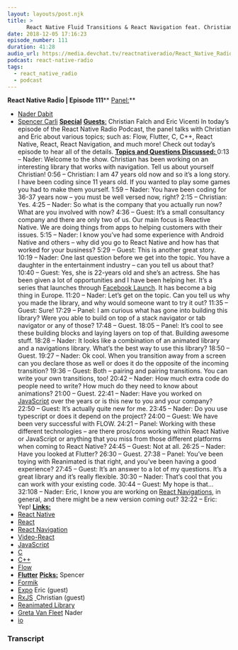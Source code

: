 ```yaml
---
layout: layouts/post.njk
title: >
      React Native Fluid Transitions & React Navigation feat. Christian Falch & Eric Vicenti
date: 2018-12-05 17:16:23
episode_number: 111
duration: 41:28
audio_url: https://media.devchat.tv/reactnativeradio/React_Native_Radio_Episode_111.mp3
podcast: react-native-radio
tags: 
  - react_native_radio
  - podcast
---
```


 **React Native Radio | Episode 111**** <u>Panel:</u>**
- [Nader Dabit](https://twitter.com/dabit3?ref_src=twsrc%5Egoogle%7Ctwcamp%5Eserp%7Ctwgr%5Eauthor)
- [Spencer Carli](https://twitter.com/spencer_carli?lang=en)
**<u>Special</u>** <u> <strong>Guests</strong>:</u> Christian Falch and Eric Vicenti In today’s episode of the React Native Radio Podcast, the panel talks with Christian and Eric about various topics; such as: Flow, Flutter, C, C++, React Native, React, React Navigation, and much more! Check out today’s episode to hear all of the details. **<u>Topics and Questions Discussed: </u>** 0:13 – Nader: Welcome to the show. Christian has been working on an interesting library that works with navigation. Tell us about yourself Christian! 0:56 – Christian: I am 47 years old now and so it’s a long story. I have been coding since 11 years old. If you wanted to play some games you had to make them yourself. 1:59 – Nader: You have been coding for 36-37 years now – you must be well versed now, right? 2:15 – Christian: Yes. 4:25 – Nader: So what is the company that you actually run now? What are you involved with now? 4:36 – Guest: It’s a small consultancy company and there are only two of us. Our main focus is Reactive Native. We are doing things from apps to helping customers with their issues. 5:15 – Nader: I know you’ve had some experience with Android Native and others – why did you go to React Native and how has that worked for your business? 5:29 – Guest: This is another great story. 10:19 – Nader: One last question before we get into the topic. You have a daughter in the entertainment industry – can you tell us about that? 10:40 – Guest: Yes, she is 22-years old and she’s an actress. She has been given a lot of opportunities and I have been helping her. It’s a series that launches through [Facebook Launch](https://www.facebook.com/facebookmedia/blog/introducing-watch-and-shows-on-facebook). It has become a big thing in Europe. 11:20 – Nader: Let’s get on the topic. Can you tell us why you made the library, and why would someone want to try it out? 11:35 – Guest: Sure! 17:29 – Panel: I am curious what has gone into building this library? Were you able to build on top of a stack navigator or tab navigator or any of those? 17:48 – Guest. 18:05 – Panel: It’s cool to see these building blocks and laying layers on top of that. Building awesome stuff. 18:28 – Nader: It looks like a combination of an animated library and a navigations library. What’s the best way to use this library? 18:50 – Guest. 19:27 – Nader: Ok cool. When you transition away from a screen can you declare those as well or does it do the opposite of the incoming transition? 19:36 – Guest: Both – pairing and pairing transitions. You can write your own transitions, too! 20:42 – Nader: How much extra code do people need to write? How much do they need to know about animations? 21:00 – Guest. 22:41 – Nader: Have you worked on [JavaScript](https://www.javascript.com) over the years or is this new to you and your company? 22:50 – Guest: It’s actually quite new for me. 23:45 – Nader: Do you use typescript or does it depend on the project? 24:00 – Guest: We have been very successful with FLOW. 24:21 – Panel: Working with these different technologies – are there pros/cons working within React Native or JavaScript or anything that you miss from those different platforms when coming to React Native? 24:45 – Guest: Not at all. 26:25 – Nader: Have you looked at Flutter? 26:30 – Guest. 27:38 – Panel: You’ve been toying with Reanimated is that right, and you’ve been having a good experience? 27:45 – Guest: It’s an answer to a lot of my questions. It’s a great library and it’s really flexible. 30:30 – Nader: That’s cool that you can work with your existing code. 30:44 – Guest: My hope is that... 32:108 – Nader: Eric, I know you are working on [React Navigations](https://reactnavigation.org), in general, and there might be a new version coming out? 32:22 – Eric: Yep! **<u>Links: </u>**
- [React Native](https://facebook.github.io/react-native/)
- [React](https://reactjs.org)
- [React Navigation](https://reactnavigation.org)
- [Video-React](https://video-react.js.org/components/player/)
- [JavaScript](https://www.javascript.com)
- [C](https://www.geeksforgeeks.org/c-language-set-1-introduction/)
- [C++](http://www.cplusplus.com)
- [Flow](https://flow.microsoft.com/en-us/)
- **[Flutter](https://flutter.io/?gclid=EAIaIQobChMI4sn0gP7F3gIVjPhkCh2knQtqEAAYASAAEgKFrfD_BwE)**
 **<u>Picks:</u>** Spencer
- [Formik](https://github.com/jaredpalmer/formik)
- [Expo](https://expo.io)
Eric (guest)
- [RxJS](https://github.com/ReactiveX/rxjs)
[&nbsp;](https://github.com/ReactiveX/rxjs)Christian (guest)
- [Reanimated Library](https://github.com/kmagiera/react-native-reanimated)
- [Greta Van Fleet](http://www.gretavanfleet.com)
Nader
- [io](https://egghead.io)


### Transcript


